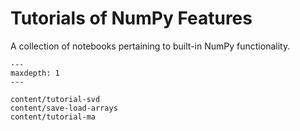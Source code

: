# Tutorials of NumPy Features

A collection of notebooks pertaining to built-in NumPy functionality.

```{toctree}
---
maxdepth: 1
---

content/tutorial-svd
content/save-load-arrays
content/tutorial-ma
```
